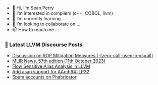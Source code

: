 - 👋 Hi, I’m Sean Perry
- 👀 I’m interested in compilers (c++, COBOL, llvm)
- 🌱 I’m currently learning ...
- 💞️ I’m looking to collaborate on ...
- 📫 How to reach me ...

<!---
s66perry/s66perry is a ✨ special ✨ repository because its `README.md` (this file) appears on your GitHub profile.
You can click the Preview link to take a look at your changes.
--->
### 📕 Latest LLVM Discourse Posts

<!-- DISCOURSE-LLVM:START -->
- [Discussion on ROP Mitigation Measures [-fzero-call-used-regs=all]](https://discourse.llvm.org/t/discussion-on-rop-mitigation-measures-fzero-call-used-regs-all/73950#post_1)
- [MLIR News, 57th edition &lpar;11th October 2023&rpar;](https://discourse.llvm.org/t/mlir-news-57th-edition-11th-october-2023/73949#post_1)
- [Flow Sensitive Alias Analysis in LLVM](https://discourse.llvm.org/t/flow-sensitive-alias-analysis-in-llvm/73900#post_4)
- [Add asan support for AArch64 ILP32](https://discourse.llvm.org/t/add-asan-support-for-aarch64-ilp32/73948#post_1)
- [Spam accounts on Phabricator](https://discourse.llvm.org/t/spam-accounts-on-phabricator/60631?page=2#post_28)
<!-- DISCOURSE-LLVM:END -->
